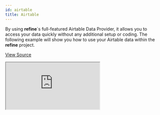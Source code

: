 ```yaml
---
id: airtable
title: Airtable
---
```


By using **refine**`s full-featured Airtable Data Provider, it allows you to access your data quickly without any additional setup or coding. The following example will show you how to use your Airtable data within the **refine** project.

[View Source](https://github.com/pankod/refine/tree/master/examples/dataProvider/airtable)

<iframe src="https://codesandbox.io/embed/refine-airtable-example-n49fu?autoresize=1&fontsize=14&theme=dark&view=preview"
    style={{width: "100%", height:"80vh", border: "0px", borderRadius: "8px", overflow:"hidden"}}
    title="refine-airtable-example"
    allow="accelerometer; ambient-light-sensor; camera; encrypted-media; geolocation; gyroscope; hid; microphone; midi; payment; usb; vr; xr-spatial-tracking"
    sandbox="allow-forms allow-modals allow-popups allow-presentation allow-same-origin allow-scripts"
></iframe>